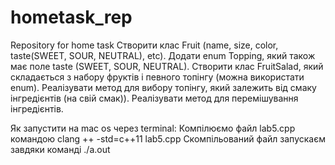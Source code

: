 # hometask_rep
Repository for home task
Створити клас Fruit (name, size, color, taste(SWEET, SOUR, NEUTRAL), etc). Додати enum Topping, який також має поле taste (SWEET, SOUR, NEUTRAL). Створити клас FruitSalad, який складається з набору фруктів і певного топінгу (можна використати enum). Реалізувати метод для вибору топінгу, який залежить від смаку інгредієнтів (на свій смак)). Реалізувати метод для перемішування інгредієнтів.

Як запустити на mac os через terminal:
Компілюємо файл lab5.cpp командою clang ++ -std=c++11 lab5.cpp
Скомпільований файл запускаєм завдяки команді ./a.out

